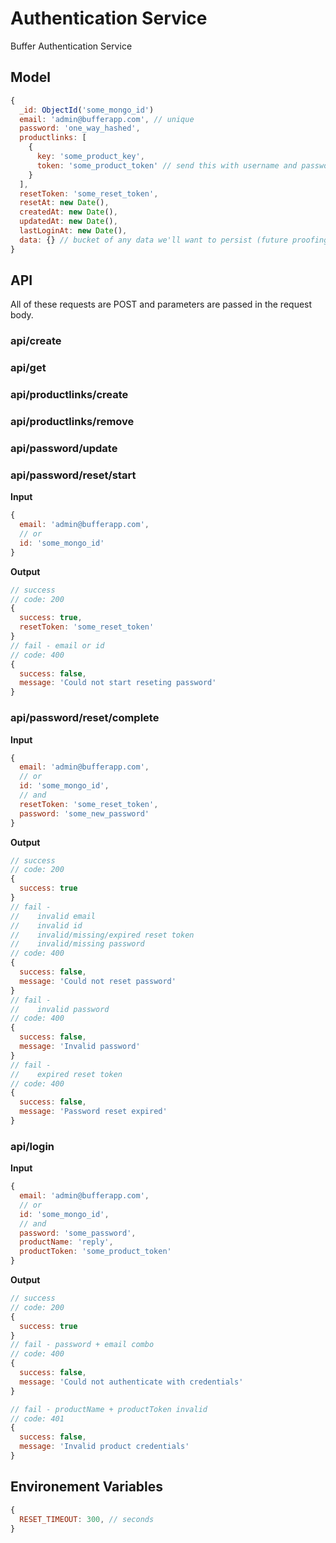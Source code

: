 # Authentication Service

Buffer Authentication Service

## Model

```js
{
  _id: ObjectId('some_mongo_id')
  email: 'admin@bufferapp.com', // unique
  password: 'one_way_hashed',
  productlinks: [
    {
      key: 'some_product_key',
      token: 'some_product_token' // send this with username and password to authenticate
    }
  ],
  resetToken: 'some_reset_token',
  resetAt: new Date(),
  createdAt: new Date(),
  updatedAt: new Date(),
  lastLoginAt: new Date(),
  data: {} // bucket of any data we'll want to persist (future proofing)
}
```

## API

All of these requests are POST and parameters are passed in the request body.

### api/create

### api/get

### api/productlinks/create

### api/productlinks/remove

### api/password/update

### api/password/reset/start

**Input**

```js
{
  email: 'admin@bufferapp.com',
  // or
  id: 'some_mongo_id'
}
```

**Output**

```js
// success
// code: 200
{
  success: true,
  resetToken: 'some_reset_token'
}
// fail - email or id
// code: 400
{
  success: false,
  message: 'Could not start reseting password'
}
```

### api/password/reset/complete

**Input**

```js
{
  email: 'admin@bufferapp.com',
  // or
  id: 'some_mongo_id',
  // and
  resetToken: 'some_reset_token',
  password: 'some_new_password'
}
```

**Output**

```js
// success
// code: 200
{
  success: true
}
// fail -
//    invalid email
//    invalid id
//    invalid/missing/expired reset token
//    invalid/missing password
// code: 400
{
  success: false,
  message: 'Could not reset password'
}
// fail -
//    invalid password
// code: 400
{
  success: false,
  message: 'Invalid password'
}
// fail -
//    expired reset token
// code: 400
{
  success: false,
  message: 'Password reset expired'
}
```

### api/login

**Input**

```js
{
  email: 'admin@bufferapp.com',
  // or
  id: 'some_mongo_id',
  // and
  password: 'some_password',
  productName: 'reply',
  productToken: 'some_product_token'
}
```

**Output**

```js
// success
// code: 200
{
  success: true
}
// fail - password + email combo
// code: 400
{
  success: false,
  message: 'Could not authenticate with credentials'
}

// fail - productName + productToken invalid
// code: 401
{
  success: false,
  message: 'Invalid product credentials'
}
```

## Environement Variables

```js
{
  RESET_TIMEOUT: 300, // seconds
}
```
